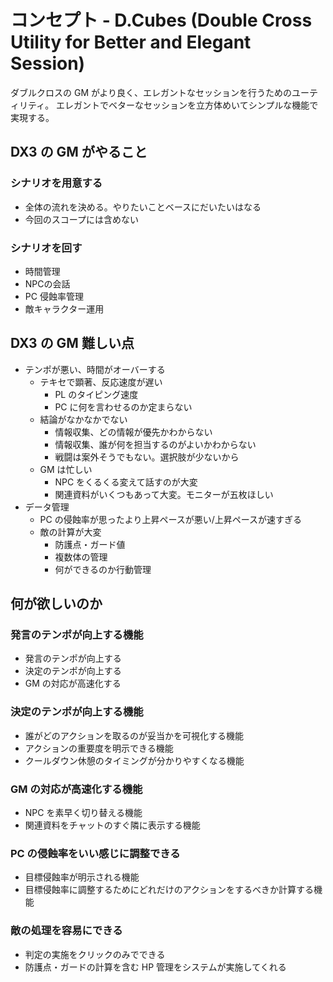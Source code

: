 # コンセプト - D.Cubes (Double Cross Utility for Better and Elegant Session)

ダブルクロスの GM がより良く、エレガントなセッションを行うためのユーティリティ。
エレガントでベターなセッションを立方体めいてシンプルな機能で実現する。

## DX3 の GM がやること

### シナリオを用意する

- 全体の流れを決める。やりたいことベースにだいたいはなる
- 今回のスコープには含めない

### シナリオを回す

- 時間管理
- NPCの会話
- PC 侵蝕率管理
- 敵キャラクター運用

## DX3 の GM 難しい点

- テンポが悪い、時間がオーバーする
    - テキセで顕著、反応速度が遅い
       - PL のタイピング速度
       - PC に何を言わせるのか定まらない    
    - 結論がなかなかでない
       - 情報収集、どの情報が優先かわからない
       - 情報収集、誰が何を担当するのがよいかわからない
       - 戦闘は案外そうでもない。選択肢が少ないから
    - GM は忙しい
        - NPC をくるくる変えて話すのが大変
        - 関連資料がいくつもあって大変。モニターが五枚ほしい
- データ管理
    - PC の侵蝕率が思ったより上昇ペースが悪い/上昇ペースが速すぎる
    - 敵の計算が大変
        - 防護点・ガード値
        - 複数体の管理
        - 何ができるのか行動管理 

## 何が欲しいのか

### 発言のテンポが向上する機能

- 発言のテンポが向上する
- 決定のテンポが向上する
- GM の対応が高速化する

### 決定のテンポが向上する機能

- 誰がどのアクションを取るのが妥当かを可視化する機能
- アクションの重要度を明示できる機能
- クールダウン休憩のタイミングが分かりやすくなる機能

### GM の対応が高速化する機能

- NPC を素早く切り替える機能
- 関連資料をチャットのすぐ隣に表示する機能

### PC の侵蝕率をいい感じに調整できる

- 目標侵蝕率が明示される機能
- 目標侵蝕率に調整するためにどれだけのアクションをするべきか計算する機能

### 敵の処理を容易にできる

- 判定の実施をクリックのみでできる
- 防護点・ガードの計算を含む HP 管理をシステムが実施してくれる







